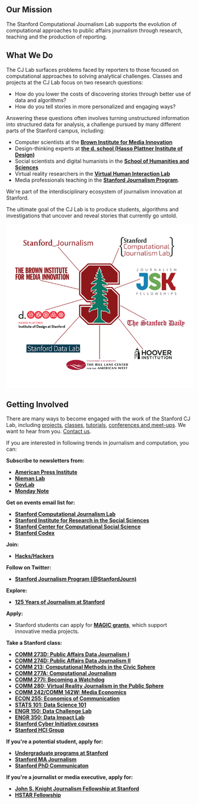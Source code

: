 ## Our Mission

The Stanford Computational Journalism Lab supports the evolution of computational approaches to public affairs journalism through research, teaching and the production of reporting.

## What We Do

The CJ Lab surfaces problems faced by reporters to those focused on computational approaches to solving analytical challenges. Classes and projects at the CJ Lab focus on two research questions:

- How do you lower the costs of discovering stories through better use of data and algorithms?
- How do you tell stories in more personalized and engaging ways?

Answering these questions often involves turning unstructured information into structured data for analysis, a challenge pursued by many different parts of the Stanford campus, including: 

- Computer scientists at the [__Brown Institute for Media Innovation__](http://brown.stanford.edu/)
- Design-thinking experts at [__the d. school (Hasso Plattner Institute of Design)__](http://dschool.stanford.edu/)
- Social scientists and digital humanists in the [__School of Humanities and Sciences__](http://humsci.stanford.edu/)
- Virtual reality researchers in the [__Virtual Human Interaction Lab__](https://vhil.stanford.edu/)
- Media professionals teaching in the [__Stanford Journalism Program__](http://journalism.stanford.edu/). 

We're part of the interdisciplinary ecosystem of journalism innovation at Stanford.

The ultimate goal of the CJ Lab is to produce students, algorithms and investigations that uncover and reveal stories that currently go untold.

![Journalism Community at Stanford](/files/images/photos/JournalismCommunityGraphic_2016.png)

## Getting Involved
There are many ways to become engaged with the work of the Stanford CJ Lab, including [projects](/initiatives#projects-section), [classes](/initiatives#courses-section), [tutorials](/initiatives#tutorials-section), [conferences and meet-ups](/initiatives#community-section). We want to hear from you. [Contact us](/contact).

If you are interested in following trends in journalism and computation, you can:

**Subscribe to newsletters from:**

- [__American Press Institute__](https://www.americanpressinstitute.org/)
- [__Nieman Lab__](http://www.niemanlab.org/)
- [__GovLab__](http://www.thegovlab.org/)
- [__Monday Note__](https://mondaynote.com/)

**Get on events email list for:**

- [__Stanford Computational Journalism Lab__](http://cjlab.stanford.edu/)
- [__Stanford Institute for Research in the Social Sciences__](https://iriss.stanford.edu/)
- [__Stanford Center for Computational Social Science__](https://iriss.stanford.edu/css)
- [__Stanford Codex__](https://law.stanford.edu/codex-the-stanford-center-for-legal-informatics/)

**Join:**

- [__Hacks/Hackers__](http://hackshackers.com/)

**Follow on Twitter:**

- [__Stanford Journalism Program (@StanfordJourn)__](https://twitter.com/StanfordJourn)

**Explore:**

- [__125 Years of Journalism at Stanford__](http://journalism.stanford.edu/125years/)

**Apply:**

- Stanford students can apply for [__MAGIC grants__](http://brown.columbia.edu/propose), which support innovative media projects.

**Take a Stanford class:**

- [__COMM 273D: Public Affairs Data Journalism I__](http://www.padjo.org/)
- [__COMM 274D: Public Affairs Data Journalism II__](http://storybytes.org)
- [__COMM 213: Computational Methods in the Civic Sphere__](http://www.compciv.org/)
- [__COMM 277A: Computational Journalism__](http://www.compjour.org/)
- [__COMM 277I: Becoming a Watchdog__](https://explorecourses.stanford.edu/search?view=catalog&filter-coursestatus-Active=on&page=0&catalog=&academicYear=&q=COMM+277I&collapse=)
- [__COMM 280: Virtual Reality Journalism in the Public Sphere__](https://explorecourses.stanford.edu/search?view=catalog&filter-coursestatus-Active=on&page=0&catalog=&academicYear=&q=comm+280+virtual&collapse=)
- [__COMM 242/COMM 142W: Media Economics__](https://explorecourses.stanford.edu/search?view=catalog&filter-coursestatus-Active=on&page=0&catalog=&academicYear=&q=media+economics+COMM+242&collapse=)
- [__ECON 255: Economics of Communication__](https://explorecourses.stanford.edu/search?view=catalog&filter-coursestatus-Active=on&page=0&catalog=&academicYear=&q=ECON+255+Gentzkow&collapse=)
- [__STATS 101: Data Science 101__](https://explorecourses.stanford.edu/search?view=catalog&filter-coursestatus-Active=on&page=0&catalog=&academicYear=&q=STATS+101&collapse=)
- [__ENGR 150: Data Challenge Lab__](https://explorecourses.stanford.edu/search?view=catalog&filter-coursestatus-Active=on&page=0&catalog=&academicYear=&q=ENGR+150+Behrman&collapse=)
- [__ENGR 350: Data Impact Lab__](https://explorecourses.stanford.edu/search?view=catalog&filter-coursestatus-Active=on&page=0&catalog=&q=ENGR+350%3A+Data+Impact+Lab&collapse=)
- [__Stanford Cyber Initiative courses__](https://cyber.stanford.edu/get-involved/students)
- [__Stanford HCI Group__](http://hci.stanford.edu/)

**If you're a potential student, apply for:**

- [__Undergraduate programs at Stanford__](http://admission.stanford.edu/)
- [__Stanford MA Journalism__](http://journalism.stanford.edu/admissions/applications/)
- [__Stanford PhD Communicaton__](https://comm.stanford.edu/phd/)

**If you're a journalist or media executive, apply for:**

- [__John S. Knight Journalism Fellowship at Stanford__](http://jsk.stanford.edu/become-a-fellow/)
- [__HSTAR Fellowship__](http://hstar.stanford.edu/visitors)
